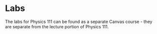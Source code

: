 # Labs

The labs for Physics 111 can be found as a separate Canvas course - they are separate from the lecture portion of Physics 111.